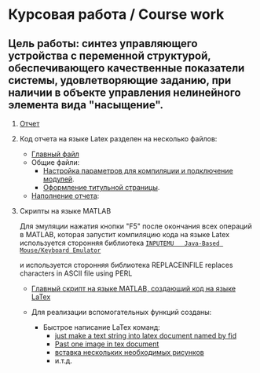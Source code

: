 # Курсовая работа / Course work

Цель работы: синтез управляющего устройства с переменной структурой, обеспечивающего качественные показатели системы, удовлетворяющие
заданию, при наличии в объекте управления нелинейного элемента вида "насыщение". 
---

1. [Отчет](Tex/report.pdf)
	
1. Код отчета на языке Latex разделен на несколько файлов:

	- [Главный файл](Tex/report.tex)
	- Общие файли:
		+ [Настройка параметров для компиляции и 
			подключение модулей](Tex/common/setup.tex).
		+ [Оформление титульной страницы](Tex/common/title_page.tex).
	- [Наполнение отчета](Tex/components/):
		
1. Скрипты на языке MATLAB 
	
	Для эмуляции нажатия кнопки "F5" после окончания всех операций в MATLAB, которая запустит компиляцию кода на языке Latex используется сторонняя библиотека 
	[`INPUTEMU   Java-Based Mouse/Keyboard Emulator`](matlab/scripts/accessory/inputemu_v1.0.1/inputemu.m)
	
	и используется сторонняя библиотека 
	REPLACEINFILE replaces characters in ASCII file using PERL
	
	+ [Главный скрипт на языке MATLAB, создающий код на языке LaTex](matlab/make_report.m)
	

	+ Для реализации вспомогательных функций созданы:

		- Быстрое написание LaTex команд:
			+ [just make a text string into latex document named by fid](matlab/scripts/Latex_command/latex_text.m)
			+ [Past one image in tex document](matlab/scripts/Latex_command/text_past_figure.m)
			+ [вставка нескольких необходимых рисунков](matlab/scripts/Latex_command/past_figures.m)			
			+ и.т.д.			